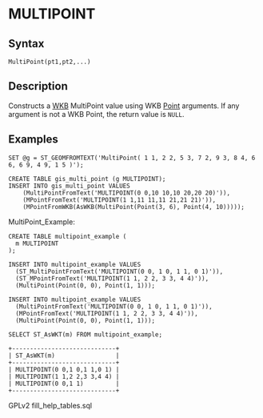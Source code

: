 
# MULTIPOINT

## Syntax


```
MultiPoint(pt1,pt2,...)
```

## Description


Constructs a [WKB](../wkb/README.md) MultiPoint value using WKB [Point](point.md) arguments. If any argument is not a WKB Point, the return value is `NULL`.


## Examples


```
SET @g = ST_GEOMFROMTEXT('MultiPoint( 1 1, 2 2, 5 3, 7 2, 9 3, 8 4, 6 6, 6 9, 4 9, 1 5 )');

CREATE TABLE gis_multi_point (g MULTIPOINT);
INSERT INTO gis_multi_point VALUES
    (MultiPointFromText('MULTIPOINT(0 0,10 10,10 20,20 20)')),
    (MPointFromText('MULTIPOINT(1 1,11 11,11 21,21 21)')),
    (MPointFromWKB(AsWKB(MultiPoint(Point(3, 6), Point(4, 10)))));
```

MultiPoint_Example:


```
CREATE TABLE multipoint_example (
  m MULTIPOINT
);
```

```
INSERT INTO multipoint_example VALUES
  (ST_MultiPointFromText('MULTIPOINT(0 0, 1 0, 1 1, 0 1)')),
  (ST_MPointFromText('MULTIPOINT(1 1, 2 2, 3 3, 4 4)')),
  (MultiPoint(Point(0, 0), Point(1, 1)));
```

```
INSERT INTO multipoint_example VALUES
  (MultiPointFromText('MULTIPOINT(0 0, 1 0, 1 1, 0 1)')),
  (MPointFromText('MULTIPOINT(1 1, 2 2, 3 3, 4 4)')),
  (MultiPoint(Point(0, 0), Point(1, 1)));
```

```
SELECT ST_AsWKT(m) FROM multipoint_example;
```

```
+-----------------------------+
| ST_AsWKT(m)                 |
+-----------------------------+
| MULTIPOINT(0 0,1 0,1 1,0 1) |
| MULTIPOINT(1 1,2 2,3 3,4 4) |
| MULTIPOINT(0 0,1 1)         |
+-----------------------------+
```


GPLv2 fill_help_tables.sql

